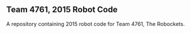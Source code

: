 Team 4761, 2015 Robot Code
--------------------------
A repository containing 2015 robot code for Team 4761, The Robockets.
